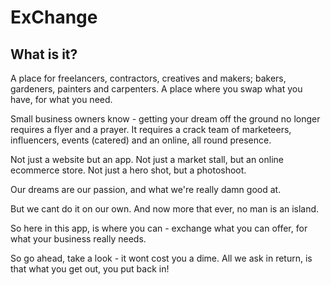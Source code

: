 # ExChange

## What is it?

A place for freelancers, contractors, creatives and makers; bakers, gardeners, painters and carpenters. A place where you swap what you have, for what you need. 

Small business owners know - getting your dream off the ground no longer requires a flyer and a prayer. It requires a crack team of marketeers, influencers, events (catered) and an online, all round presence. 

Not just a website but an app. Not just a market stall, but an online ecommerce store. Not just a hero shot, but a photoshoot. 

Our dreams are our passion, and what we're really damn good at. 

But we cant do it on our own. And now more that ever, no man is an island. 

So here in this app, is where you can - exchange what you can offer, for what your business really needs. 

So go ahead, take a look - it wont cost you a dime. All we ask in return, is that what you get out, you put back in! 
